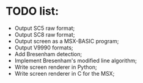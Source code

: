 # TODO list:
* Output SC5 raw format;
* Output SC8 raw format;
* Output screen as a MSX-BASIC program;
* Output V9990 formats;
* Add Bresenham detection;
* Implement Bresenham's modified line algorithm;
* Write screen renderer in Python;
* Write screen renderer in C for the MSX;
